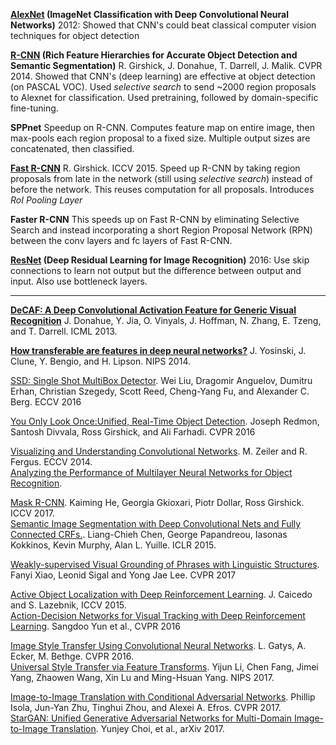 **[AlexNet](http://www.cs.toronto.edu/~fritz/absps/imagenet.pdf) (ImageNet Classification with Deep Convolutional Neural Networks)**
2012: Showed that CNN's could beat classical computer vision techniques for object detection

**[R-CNN](https://dl.dropboxusercontent.com/s/293tu0hh9ww08co/r-cnn-cvpr.pdf?dl=0) (Rich Feature Hierarchies for Accurate Object Detection and Semantic Segmentation)**
R. Girshick, J. Donahue, T. Darrell, J. Malik. CVPR 2014.
Showed that CNN's (deep learning) are effective at object detection (on PASCAL VOC). Used *selective search* to send ~2000 region proposals to Alexnet for classification. Used pretraining, followed by domain-specific fine-tuning.

**SPPnet**
Speedup on R-CNN. Computes feature map on entire image, then max-pools each region proposal to a fixed size. Multiple output sizes are concatenated, then classified.

**[Fast R-CNN](https://www.cv-foundation.org/openaccess/content_iccv_2015/papers/Girshick_Fast_R-CNN_ICCV_2015_paper.pdf)** 
R. Girshick. ICCV 2015. Speed up R-CNN by taking region proposals from late in the network (still using *selective search*) instead of before the network. This reuses computation for all proposals. Introduces *RoI Pooling Layer*

**Faster R-CNN**
This speeds up on Fast R-CNN by eliminating Selective Search and instead incorporating a short Region Proposal Network (RPN) between the conv layers and fc layers of Fast R-CNN.

**[ResNet](http://arxiv.org/pdf/1512.03385v1.pdf) (Deep Residual Learning for Image Recognition)**
2016: Use skip connections to learn not output but the difference between output and input. Also use bottleneck layers.


---

**[DeCAF: A Deep Convolutional Activation Feature for Generic Visual Recognition](http://arxiv.org/pdf/1310.1531v1.pdf)**
J. Donahue, Y. Jia, O. Vinyals, J. Hoffman, N. Zhang, E. Tzeng, and T. Darrell. ICML 2013.

**[How transferable are features in deep neural networks?](http://arxiv.org/pdf/1411.1792v1.pdf)**
J. Yosinski, J. Clune, Y. Bengio, and H. Lipson. NIPS 2014.


 


[SSD: Single Shot MultiBox Detector](https://arxiv.org/pdf/1512.02325.pdf). Wei Liu, Dragomir Anguelov, Dumitru Erhan, Christian Szegedy, Scott Reed, Cheng-Yang Fu, and Alexander C. Berg. ECCV 2016

[You Only Look Once:Unified, Real-Time Object Detection](https://www.cv-foundation.org/openaccess/content_cvpr_2016/papers/Redmon_You_Only_Look_CVPR_2016_paper.pdf). Joseph Redmon, Santosh Divvala, Ross Girshick, and Ali Farhadi. CVPR 2016

[Visualizing and Understanding Convolutional Networks](http://arxiv.org/pdf/1311.2901v3.pdf). M. Zeiler and R. Fergus. ECCV 2014.  
[Analyzing the Performance of Multilayer Neural Networks for Object Recognition](https://www2.eecs.berkeley.edu/Research/Projects/CS/vision/papers/PulkitECCV2014.pdf).

[Mask R-CNN](http://openaccess.thecvf.com/content_ICCV_2017/papers/He_Mask_R-CNN_ICCV_2017_paper.pdf). Kaiming He, Georgia Gkioxari, Piotr Dollar, Ross Girshick. ICCV 2017.  
[Semantic Image Segmentation with Deep Convolutional Nets and Fully Connected CRFs.](https://arxiv.org/pdf/1412.7062.pdf). Liang-Chieh Chen, George Papandreou, Iasonas Kokkinos, Kevin Murphy, Alan L. Yuille. ICLR 2015.

[Weakly-supervised Visual Grounding of Phrases with Linguistic Structures](http://www.cs.ucdavis.edu/~yjlee/projects/weakgrounding_cvpr2017.pdf). Fanyi Xiao, Leonid Sigal and Yong Jae Lee. CVPR 2017

[Active Object Localization with Deep Reinforcement Learning](http://slazebni.cs.illinois.edu/publications/iccv15_active.pdf). J. Caicedo and S. Lazebnik, ICCV 2015.  
[Action-Decision Networks for Visual Tracking with Deep Reinforcement Learning](http://openaccess.thecvf.com/content_cvpr_2017/papers/Yun_Action-Decision_Networks_for_CVPR_2017_paper.pdf). Sangdoo Yun et al., CVPR 2016

[Image Style Transfer Using Convolutional Neural Networks](http://www.cv-foundation.org/openaccess/content_cvpr_2016/papers/Gatys_Image_Style_Transfer_CVPR_2016_paper.pdf). L. Gatys, A. Ecker, M. Bethge. CVPR 2016.  
[Universal Style Transfer via Feature Transforms](http://papers.nips.cc/paper/6642-universal-style-transfer-via-feature-transforms.pdf). Yijun Li, Chen Fang, Jimei Yang, Zhaowen Wang, Xin Lu and Ming-Hsuan Yang. NIPS 2017.

[Image-to-Image Translation with Conditional Adversarial Networks](http://openaccess.thecvf.com/content_cvpr_2017/papers/Isola_Image-To-Image_Translation_With_CVPR_2017_paper.pdf). Phillip Isola, Jun-Yan Zhu, Tinghui Zhou, and Alexei A. Efros. CVPR 2017.  
[StarGAN: Unified Generative Adversarial Networks for Multi-Domain Image-to-Image Translation](https://arxiv.org/pdf/1711.09020.pdf). Yunjey Choi, et al., arXiv 2017.
<!--stackedit_data:
eyJoaXN0b3J5IjpbLTEwNDE0ODAyMjNdfQ==
-->